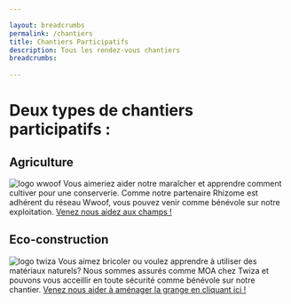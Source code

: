 ```yaml
---

layout: breadcrumbs
permalink: /chantiers
title: Chantiers Participatifs
description: Tous les rendez-vous chantiers
breadcrumbs:
  
---
```



# Deux types de chantiers participatifs :


## Agriculture

![logo wwoof](https://damienchivialle.github.io/bocautheque/assets/img/WWOOF-orne-conserverie.jpg)
Vous aimeriez aider notre maraîcher et apprendre comment cultiver pour une conserverie. Comme notre partenaire Rhizome est adhérent du réseau Wwoof, vous pouvez venir comme bénévole sur notre exploitation. 
[Venez nous aidez aux champs !](https://wwoof.fr/fr/)

## Eco-construction

![logo twiza](https://damienchivialle.github.io/bocautheque/assets/img/twiza-chantier-participatif-ecoconstruction-orne.png)
Vous aimez bricoler ou voulez apprendre à utiliser des matériaux naturels? Nous sommes assurés comme MOA chez Twiza et pouvons vous acceillir en toute sécurité comme bénévole sur notre chantier.
[Venez nous aider à aménager la grange en cliquant ici !](https://fr.twiza.org/)
